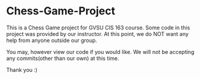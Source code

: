 # Chess-Game-Project

This is a Chess Game project for GVSU CIS 163 course. Some code in this project was provided by our instructor. At this point, we do NOT want any help from anyone outside our group. 

You may, however view our code if you would like. We will not be accepting any commits(other than our own) at this time.

Thank you :)
